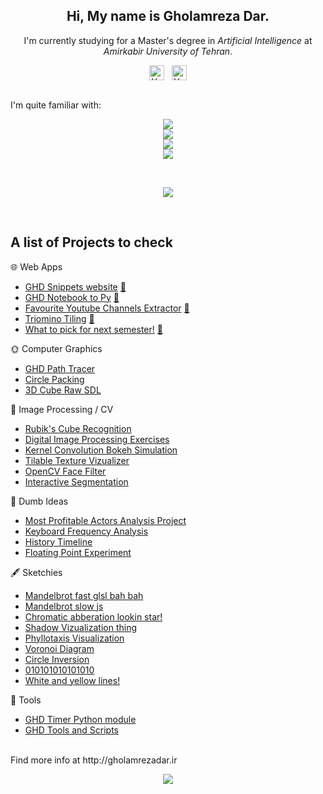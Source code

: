 <!-- Intro -->
<p align="center">
  <h2 align="center"> Hi, My name is  <b>Gholamreza Dar</b>. </h2>
  <div align="center">I'm currently studying for a Master's degree in <i>Artificial Intelligence</i> at <i>Amirkabir University of Tehran</i>.</div>
</p>

<!-- Socials -->
<div align="center">
<a href="https://www.linkedin.com/in/gholamrezadar/"><img align="center" src="https://raw.githubusercontent.com/yushi1007/yushi1007/main/images/linkedin.svg" alt="Yu Shi | LinkedIn" width="24px"/></a>&nbsp;&nbsp;
<a href="https://instagram.com/gholamreza_dar"><img align="center" src="https://raw.githubusercontent.com/yushi1007/yushi1007/main/images/instagram.svg" alt="Yu Shi | Instagram" width="24px"/></a>
  </div>
</br>

<!-- Skill Icons -->
I'm quite familiar with:
<p align="center">
  <a href="https://skillicons.dev">
    <img src="https://skillicons.dev/icons?i=py,pytorch,tensorflow,cpp" />
    </br>
    <img src="https://skillicons.dev/icons?i=react,nextjs,tailwind,ts" />
    </br>
    <img src="https://skillicons.dev/icons?i=ps,ae,blender,unity" />
    </br>
    <img src="https://skillicons.dev/icons?i=linux,vscode,neovim,latex" />
  </a>
</p>
</br>

<!---
🚗 And have dabbled in:
<p align="center">
  <a href="https://skillicons.dev">
    <img src="https://skillicons.dev/icons?i=c,cpp,cs,java" />
    </br>
    <img src="https://skillicons.dev/icons?i=rust,dart,flutter" />
  </br>
    <img src="https://skillicons.dev/icons?i=git,electron" />
  </a>
</p>
--->

<!-- Github Stats -->
<p align="center">
  <!-- Github Stats -->
  <a href="https://github.com/anuraghazra/github-readme-stats">
    <img align="center" src="https://github-readme-stats.vercel.app/api?username=gholamrezadar&count_private=true&show_icons=true&theme=github_dark&include_all_commits=true&hide_border=true" />
  </a>  

  <!--  Languages  -->
<!--   <a href="https://github.com/anuraghazra/github-readme-stats">
    <img 
         align="center"
         src="https://github-readme-stats.vercel.app/api/top-langs/?username=gholamrezadar&theme=github_dark&hide_border=true&langs_count=10&layout=compact" />
  </a> -->
</p>
</br>

## A list of Projects to check
🌐 Web Apps
- [GHD Snippets website](https://github.com/Gholamrezadar/ghd-snippets-next) [🔗](http://ghd-snippets.vercel.app)
- [GHD Notebook to Py](https://github.com/Gholamrezadar/notebook-to-py/tree/main) [🔗](https://notebook-to-py.vercel.app/)
- [Favourite Youtube Channels Extractor](https://github.com/Gholamrezadar/favourite-youtube-channels-next) [🔗](https://ghdyt.vercel.app/)
- [Triomino Tiling](https://github.com/Gholamrezadar/Triomino-Tiling) [🔗](https://gholamrezadar.github.io/Triomino-Tiling/)
- [What to pick for next semester!](https://github.com/Gholamrezadar/wtp) [🔗](https://gholamrezadar.github.io/wtp/)

🌞 Computer Graphics
- [GHD Path Tracer](https://github.com/Gholamrezadar/GHD-Path-Tracer)
- [Circle Packing](https://github.com/Gholamrezadar/circle-packing)
- [3D Cube Raw SDL](https://github.com/Gholamrezadar/SDL-3D-Cube)

📸 Image Processing / CV
- [Rubik's Cube Recognition](https://github.com/Gholamrezadar/rubiks-cube-recognition)
- [Digital Image Processing Exercises](https://github.com/Gholamrezadar/digital-image-processing-exercises)
- [Kernel Convolution Bokeh Simulation](https://github.com/Gholamrezadar/kernel-convolution-bokeh-simulation)
- [Tilable Texture Vizualizer](https://github.com/Gholamrezadar/tileable-texture-vizualizer)
- [OpenCV Face Filter](https://github.com/Gholamrezadar/snapchat-face-filter)
- [Interactive Segmentation](https://github.com/Gholamrezadar/interactive-segmentation-ViT)

🧠 Dumb Ideas
- [Most Profitable Actors Analysis Project](https://github.com/Gholamrezadar/most-profitable-actors)
- [Keyboard Frequency Analysis](https://github.com/Gholamrezadar/keyboard-frequency-analysis)
- [History Timeline](https://github.com/Gholamrezadar/history-timeline)
- [Floating Point Experiment](https://github.com/Gholamrezadar/floating_point_experiment)

🖋 Sketchies
- [Mandelbrot fast glsl bah bah](https://www.shadertoy.com/view/ctK3W1)
- [Mandelbrot slow js](https://editor.p5js.org/Gholamrezadar/sketches/px_eZh-D)
- [Chromatic abberation lookin star!](https://www.shadertoy.com/view/WsScWz)
- [Shadow Vizualization thing](https://editor.p5js.org/Gholamrezadar/sketches/Qu1qX2DeU)
- [Phyllotaxis Visualization](https://editor.p5js.org/Gholamrezadar/sketches/7u8cRQ3yF)
- [Voronoi Diagram](https://editor.p5js.org/Gholamrezadar/sketches/GLUKDC5Xe)
- [Circle Inversion](https://editor.p5js.org/Gholamrezadar/sketches/oy_His35_)
- [010101010101010](https://editor.p5js.org/Gholamrezadar/sketches/5pkHInDH0)
- [White and yellow lines!](https://editor.p5js.org/Gholamrezadar/sketches/W07Ere8fG)

🔧 Tools
- [GHD Timer Python module](https://github.com/Gholamrezadar/ghdtimer)
- [GHD Tools and Scripts](https://github.com/Gholamrezadar/ghd-tools)

</br>
Find more info at http://gholamrezadar.ir

<!-- Github views -->
<p align="center">
  <img src="https://gpvc.arturio.dev/gholamrezadar"/>
</p>

<!--
**Gholamrezadar/gholamrezadar** is a ✨ _special_ ✨ repository because its `README.md` (this file) appears on your GitHub profile.

Here are some ideas to get you started:

- 🔭 I’m currently working on ...
- 🌱 I’m currently learning ...
- 👯 I’m looking to collaborate on ...
- 🤔 I’m looking for help with ...
- 💬 Ask me about ...
- 📫 How to reach me: ...
- 😄 Pronouns: ...
- ⚡ Fun fact: ...
-->
